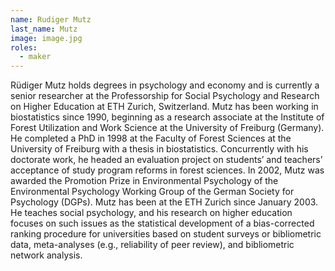 ```yaml
---
name: Rudiger Mutz
last_name: Mutz
image: image.jpg
roles:
  - maker
---
```

Rüdiger Mutz holds degrees in psychology and economy and is currently a senior researcher at the Professorship for Social Psychology and Research on Higher Education at ETH Zurich, Switzerland. Mutz has been working in biostatistics since 1990, beginning as a research associate at the Institute of Forest Utilization and Work Science at the University of Freiburg (Germany). He completed a PhD in 1998 at the Faculty of Forest Sciences at the University of Freiburg with a thesis in biostatistics. Concurrently with his doctorate work, he headed an evaluation project on students’ and teachers’ acceptance of study program reforms in forest sciences. In 2002, Mutz was awarded the Promotion Prize in Environmental Psychology of the Environmental Psychology Working Group of the German Society for Psychology (DGPs). Mutz has been at the ETH Zurich since January 2003. He teaches social psychology, and his research on higher education focuses on such issues as the statistical development of a bias-corrected ranking procedure for universities based on student surveys or bibliometric data, meta-analyses (e.g., reliability of peer review), and bibliometric network analysis.
